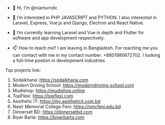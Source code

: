 - 👋 Hi, I’m @niamurndc
- 👀 I’m interested in PHP JAVASCRIPT and PYTHON. I also interested in Laravel, Express, Vue.js and Django, Electron and React Native.
- 🌱 I’m currently learning Laravel and Vue in depth and Flutter for software and app development respectively.

- 📫 How to reach me?
I am leaving in Bangladesh. For reaching me you can contact with me in my contact number. +8801980672702. I looking a full-time postion in development industries.

Top projects link:

1. Sodaikhana: https://sodaikhana.com
2. Modern Driving School: https://moderndriving-school.com
3. Mudishop: https://mudishop.online
4. TopFlexi: https://topflexi.com
5. Aesthetic IT: https://my.aestheticit.com.bd
6. Nasir Memorial College Feni: https://nmcfeni.edu.bd
7. Dinnerset BD: https://dinnersetbd.com
8. Biyer Barta: https://biyerbarta.com
